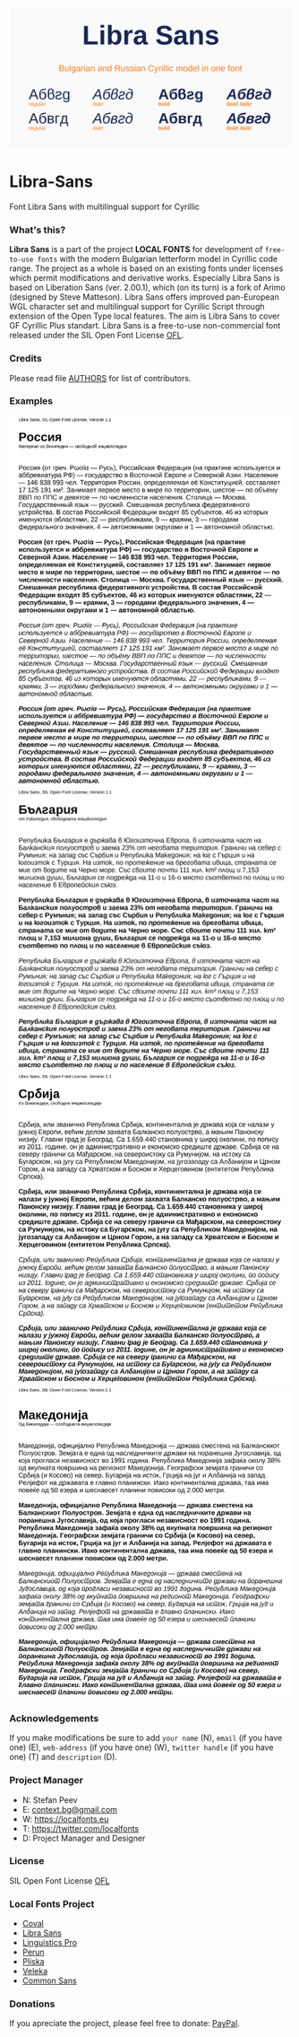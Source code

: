 ![Sample Image](/images/LibraSans_01.jpg)

# Libra-Sans
Font Libra Sans with multilingual support for Cyrillic

### What's this?

**Libra Sans** is a part of the project **LOCAL FONTS** for development of <code>free-to-use fonts</code> with the modern Bulgarian letterform model in Cyrillic code range. The project as a whole is based on an existing fonts under licenses which permit modifications and derivative works. Especially Libra Sans is based on Liberation Sans (ver. 2.00.1), which (on its turn) is a fork of Arimo (designed by Steve Matteson). Libra Sans offers improved pan-European WGL character set and multilingual support for Cyrillic Script through extension of the Open Type local features. The aim is Libra Sans to cover GF Cyrillic Plus standart.
Libra Sans is a free-to-use non-commercial font released under the SIL Open Font License [OFL](OFL.txt).

### Credits

Please read file [AUTHORS](https://github.com/StefanPeev/Libra-Sans/blob/master/AUTHORS.txt) for list of contributors.

### Examples

<img src="https://raw.githubusercontent.com/StefanPeev/Libra-Sans/master/images/LibraSans_Russian.jpg" />

<img src="https://github.com/StefanPeev/Libra-Sans/blob/master/images/LibraSans_Bulgarian.jpg" />

<img src="https://raw.githubusercontent.com/StefanPeev/Libra-Sans/master/images/LibraSans_Serbian.jpg" />

<img src="https://raw.githubusercontent.com/StefanPeev/Libra-Sans/master/images/LibraSans_Macedonian.jpg" />


### Acknowledgements

If you make modifications be sure to add <code>your name</code> (N), <code>email</code> (if you have one) (E), <code>web-address</code> (if you have one) (W), <code>twitter handle</code> (if you have one) (T) and <code>description</code> (D).

### Project Manager

+ N: Stefan Peev
+ E: context.bg@gmail.com
+ W: https://localfonts.eu
+ T: https://twitter.com/localfonts
+ D: Project Manager and Designer

### License

SIL Open Font License [OFL](documentation/OFL.txt)

### Local Fonts Project

+ [Coval](https://github.com/StefanPeev/coval)
+ [Libra Sans](https://github.com/StefanPeev/Libra-Sans)
+ [Linguistics Pro](https://github.com/StefanPeev/Linguistics-Pro)
+ [Perun](https://github.com/StefanPeev/Perun)
+ [Pliska](https://github.com/StefanPeev/Pliska)
+ [Veleka](https://github.com/StefanPeev/Veleka)
+ [Common Sans](https://github.com/StefanPeev/Common-Sans)

### Donations

If you apreciate the project, please feel free to donate: [PayPal](https://www.paypal.me/localfonts).
